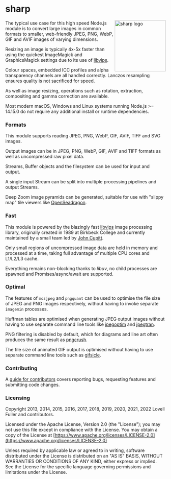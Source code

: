# sharp

<img src="https://cdn.jsdelivr.net/gh/lovell/sharp@main/docs/image/sharp-logo.svg" width="160" height="160" alt="sharp logo" align="right">

The typical use case for this high speed Node.js module
is to convert large images in common formats to
smaller, web-friendly JPEG, PNG, WebP, GIF and AVIF images of varying dimensions.

Resizing an image is typically 4x-5x faster than using the
quickest ImageMagick and GraphicsMagick settings
due to its use of [libvips](https://github.com/libvips/libvips).

Colour spaces, embedded ICC profiles and alpha transparency channels are all handled correctly.
Lanczos resampling ensures quality is not sacrificed for speed.

As well as image resizing, operations such as
rotation, extraction, compositing and gamma correction are available.

Most modern macOS, Windows and Linux systems running Node.js >= 14.15.0
do not require any additional install or runtime dependencies.

### Formats

This module supports reading JPEG, PNG, WebP, GIF, AVIF, TIFF and SVG images.

Output images can be in JPEG, PNG, WebP, GIF, AVIF and TIFF formats as well as uncompressed raw pixel data.

Streams, Buffer objects and the filesystem can be used for input and output.

A single input Stream can be split into multiple processing pipelines and output Streams.

Deep Zoom image pyramids can be generated,
suitable for use with "slippy map" tile viewers like
[OpenSeadragon](https://github.com/openseadragon/openseadragon).

### Fast

This module is powered by the blazingly fast
[libvips](https://github.com/libvips/libvips) image processing library,
originally created in 1989 at Birkbeck College
and currently maintained by a small team led by
[John Cupitt](https://github.com/jcupitt).

Only small regions of uncompressed image data
are held in memory and processed at a time,
taking full advantage of multiple CPU cores and L1/L2/L3 cache.

Everything remains non-blocking thanks to _libuv_,
no child processes are spawned and Promises/async/await are supported.

### Optimal

The features of `mozjpeg` and `pngquant` can be used
to optimise the file size of JPEG and PNG images respectively,
without having to invoke separate `imagemin` processes.

Huffman tables are optimised when generating JPEG output images
without having to use separate command line tools like
[jpegoptim](https://github.com/tjko/jpegoptim) and
[jpegtran](http://jpegclub.org/jpegtran/).

PNG filtering is disabled by default,
which for diagrams and line art often produces the same result
as [pngcrush](https://pmt.sourceforge.io/pngcrush/).

The file size of animated GIF output is optimised
without having to use separate command line tools such as
[gifsicle](https://www.lcdf.org/gifsicle/).

### Contributing

A [guide for contributors](https://github.com/lovell/sharp/blob/main/.github/CONTRIBUTING.md)
covers reporting bugs, requesting features and submitting code changes.

### Licensing

Copyright 2013, 2014, 2015, 2016, 2017, 2018, 2019, 2020, 2021, 2022 Lovell Fuller and contributors.

Licensed under the Apache License, Version 2.0 (the "License");
you may not use this file except in compliance with the License.
You may obtain a copy of the License at
[https://www.apache.org/licenses/LICENSE-2.0](https://www.apache.org/licenses/LICENSE-2.0)

Unless required by applicable law or agreed to in writing, software
distributed under the License is distributed on an "AS IS" BASIS,
WITHOUT WARRANTIES OR CONDITIONS OF ANY KIND, either express or implied.
See the License for the specific language governing permissions and
limitations under the License.
